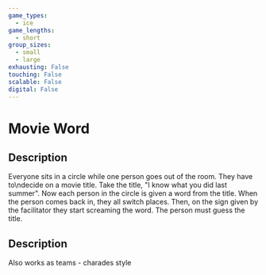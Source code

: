 ```yaml
---
game_types:
  - ice
game_lengths:
  - short
group_sizes:
  - small
  - large
exhausting: False
touching: False
scalable: False
digital: False
---
```

# Movie Word

## Description
Everyone sits in a circle while one person goes out of the room. They have to\ndecide on a movie title. Take the title, \"I know what you did last summer\". Now each person in the circle is given a word from the title. When the person comes back in, they all switch places. Then, on the sign given by the facilitator they start screaming the word. The person must guess the title.

## Description
Also works as teams - charades style
